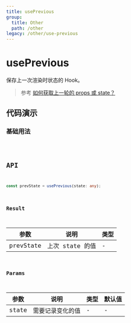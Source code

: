 ```yaml
---
title: usePrevious
group:
  title: Other
  path: /other
legacy: /other/use-previous
---
```


# usePrevious

保存上一次渲染时状态的 Hook。

> 参考 [如何获取上一轮的 props 或 state？](https://zh-hans.reactjs.org/docs/hooks-faq.html#how-to-get-the-previous-props-or-state)

## 代码演示

### 基础用法

<code src="./demos/Demo1.tsx" />

## API

```typescript
const prevState = usePrevious(state: any);
```

### Result

| 参数      | 说明            | 类型 |
| --------- | --------------- | ---- |
| prevState | 上次 state 的值 | -    |

### Params

| 参数  | 说明             | 类型 | 默认值 |
| ----- | ---------------- | ---- | ------ |
| state | 需要记录变化的值 | -    | -      |
